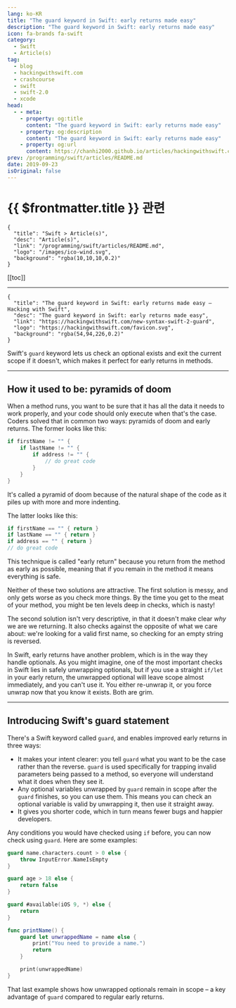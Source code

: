 ```yaml
---
lang: ko-KR
title: "The guard keyword in Swift: early returns made easy"
description: "The guard keyword in Swift: early returns made easy"
icon: fa-brands fa-swift
category:
  - Swift
  - Article(s)
tag: 
  - blog
  - hackingwithswift.com
  - crashcourse
  - swift
  - swift-2.0
  - xcode
head:
  - - meta:
    - property: og:title
      content: "The guard keyword in Swift: early returns made easy"
    - property: og:description
      content: "The guard keyword in Swift: early returns made easy"
    - property: og:url
      content: https://chanhi2000.github.io/articles/hackingwithswift.com/new-syntax-swift-2-guard.html
prev: /programming/swift/articles/README.md
date: 2019-09-23
isOriginal: false
---
```


# {{ $frontmatter.title }} 관련

```component VPCard
{
  "title": "Swift > Article(s)",
  "desc": "Article(s)",
  "link": "/programming/swift/articles/README.md",
  "logo": "/images/ico-wind.svg",
  "background": "rgba(10,10,10,0.2)"
}
```

[[toc]]

---

```component VPCard
{
  "title": "The guard keyword in Swift: early returns made easy – Hacking with Swift",
  "desc": "The guard keyword in Swift: early returns made easy",
  "link": "https://hackingwithswift.com/new-syntax-swift-2-guard",
  "logo": "https://hackingwithswift.com/favicon.svg",
  "background": "rgba(54,94,226,0.2)"
}
```

Swift's `guard` keyword lets us check an optional exists and exit the current scope if it doesn't, which makes it perfect for early returns in methods.

---

## How it used to be: pyramids of doom

When a method runs, you want to be sure that it has all the data it needs to work properly, and your code should only execute when that's the case. Coders solved that in common two ways: pyramids of doom and early returns. The former looks like this:

```swift
if firstName != "" {
    if lastName != "" {
        if address != "" {
            // do great code
        }
    }
}
```

It's called a pyramid of doom because of the natural shape of the code as it piles up with more and more indenting.

The latter looks like this:

```swift
if firstName == "" { return }
if lastName == "" { return }
if address == "" { return }
// do great code
```

This technique is called "early return" because you return from the method as early as possible, meaning that if you remain in the method it means everything is safe.

Neither of these two solutions are attractive. The first solution is messy, and only gets worse as you check more things. By the time you get to the meat of your method, you might be ten levels deep in checks, which is nasty!

The second solution isn't very descriptive, in that it doesn't make clear *why* we are we returning. It also checks against the opposite of what we care about: we're looking for a valid first name, so checking for an empty string is reversed.

In Swift, early returns have another problem, which is in the way they handle optionals. As you might imagine, one of the most important checks in Swift lies in safely unwrapping optionals, but if you use a straight `if/let` in your early return, the unwrapped optional will leave scope almost immediately, and you can't use it. You either re-unwrap it, or you force unwrap now that you know it exists. Both are grim.

---

## Introducing Swift's guard statement

There's a Swift keyword called `guard`, and enables improved early returns in three ways:

- It makes your intent clearer: you tell `guard` what you want to be the case rather than the reverse. `guard` is used specifically for trapping invalid parameters being passed to a method, so everyone will understand what it does when they see it.
- Any optional variables unwrapped by `guard` remain in scope after the `guard` finishes, so you can use them. This means you can check an optional variable is valid by unwrapping it, then use it straight away.
- It gives you shorter code, which in turn means fewer bugs and happier developers.

Any conditions you would have checked using `if` before, you can now check using `guard`. Here are some examples:

```swift
guard name.characters.count > 0 else {
    throw InputError.NameIsEmpty
}

guard age > 18 else {
    return false
}

guard #available(iOS 9, *) else {
    return
}

func printName() {
    guard let unwrappedName = name else {
        print("You need to provide a name.")
        return
    }

    print(unwrappedName)
}
```

That last example shows how unwrapped optionals remain in scope – a key advantage of `guard` compared to regular early returns.

